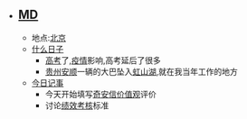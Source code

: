 - ## [MD](<MD.md>)
    - 地点:[北京](<北京.md>)
    - [什么日子](<什么日子.md>)
        - [高考](<高考.md>)了,[疫情](<疫情.md>)影响,高考延后了很多
        - [贵州](<贵州.md>)[安顺](<安顺.md>)一辆的大巴坠入[虹山湖](<虹山湖.md>),就在我当年工作的地方
    - [今日记事](<今日记事.md>)
        - 今天开始填写[奇安信](<奇安信.md>)[价值观](<价值观.md>)评价
        - 讨论[绩效考核](<绩效考核.md>)标准
